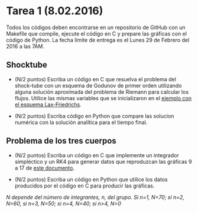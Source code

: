 # Tarea 1 (8.02.2016) 


Todos los códigos deben encontrarse en un repositorio de GitHub con un
Makefile que compile, ejecute el código en C y prepare las gráficas
con el código de Python. La fecha límite de entrega es el Lunes 29
de Febrero del 2016 a las 7AM.

## Shocktube

* (N/2 puntos) Escriba un código en C que resuelva el problema del shock-tube con
 un esquema de Godunov de primer orden utilizando alguna solución aproximada del problema de Riemann para calcular los flujos. Utilice las mismas variables que
 se inicializaron en el [ejemplo con el esquema
 Lax-Friedrichs](https://github.com/ComputoCienciasUniandes/MetodosComputacionalesAvanzados/blob/master/weeks/03/code/shocktube.c).  
  
* (N/2 puntos) Escriba código en Python que compare las solucion numérica con la
 solución analítica para el tiempo final.

## Problema de los tres cuerpos

* (N/2 puntos) Escriba un código en C que implemente un integrador simpléctico y un
  RK4 para generar datos que reproduzcan las gráficas 9 a 17 de [este
  documento](http://www.oberlin.edu/math/Research/FractalsNbodyB.pdf). 

* (N/2 puntos) Escriba un código en Python que utilice los datos
  producidos por el código en C para producir las gráficas.


*N depende del número de integrantes, _n_, del grupo. Si _n_=1, N=70;
 si _n_=2, N=60, si _n_=3, N=50; si _n_=4, N=40; si _n_>4, N=0*